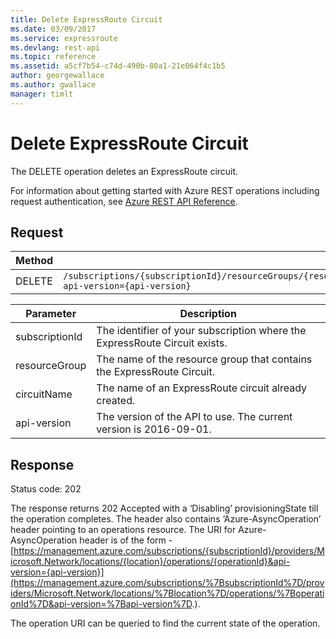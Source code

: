 ```yaml
---
title: Delete ExpressRoute Circuit
ms.date: 03/09/2017
ms.service: expressroute
ms.devlang: rest-api
ms.topic: reference
ms.assetid: a5cf7b54-c74d-490b-80a1-21e064f4c1b5
author: georgewallace
ms.author: gwallace
manager: timlt
---
```

# Delete ExpressRoute Circuit
The DELETE operation deletes an ExpressRoute circuit.  

For information about getting started with Azure REST operations including request authentication, see [Azure REST API Reference](../../index.md).

## Request   
  
|Method|Request URI|  
|------------|-----------------|  
|DELETE|`/subscriptions/{subscriptionId}/resourceGroups/{resourceGroupName}/providers/Microsoft.Network/expressRouteCircuits/{circuitName}?api-version={api-version}`|  

| Parameter | Description |
| --------- | ----------- |
| subscriptionId | The identifier of your subscription where the ExpressRoute Circuit exists. |
| resourceGroup | The name of the resource group that contains the ExpressRoute Circuit. |
| circuitName | The name of an ExpressRoute circuit already created.|
| api-version | The version of the API to use. The current version is 2016-09-01. | 

## Response  
 Status code: 202  
  
 The response returns 202 Accepted with a ‘Disabling’ provisioningState till the operation completes. The header also contains ‘Azure-AsyncOperation’ header pointing to an operations resource. The URI for Azure-AsyncOperation header is of the form - [https://management.azure.com/subscriptions/{subscriptionId}/providers/Microsoft.Network/locations/{location}/operations/{operationId}&api-version={api-version}](https://management.azure.com/subscriptions/%7BsubscriptionId%7D/providers/Microsoft.Network/locations/%7Blocation%7D/operations/%7BoperationId%7D&api-version=%7Bapi-version%7D.).  
  
 The operation URI can be queried to find the current state of the operation.